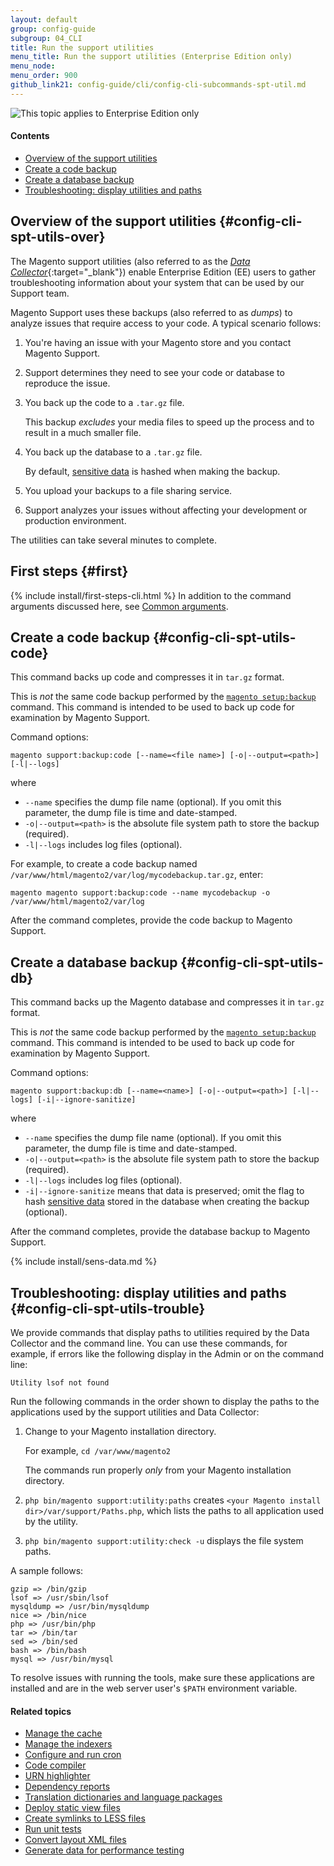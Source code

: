 ```yaml
---
layout: default
group: config-guide 
subgroup: 04_CLI
title: Run the support utilities
menu_title: Run the support utilities (Enterprise Edition only)
menu_node: 
menu_order: 900
github_link21: config-guide/cli/config-cli-subcommands-spt-util.md
---
```


<img src="{{ site.baseurl }}common/images/ee-only_large.png" alt="This topic applies to Enterprise Edition only">

#### Contents
*	[Overview of the support utilities](#config-cli-spt-utils-over)
*	[Create a code backup](#config-cli-spt-utils-code)
*	[Create a database backup](#config-cli-spt-utils-db)
*	[Troubleshooting: display utilities and paths](#config-cli-spt-utils-trouble)

## Overview of the support utilities {#config-cli-spt-utils-over}
The Magento support utilities (also referred to as the [*Data Collector*](http://docs.magento.com/m2/ee/user_guide/system/support-data-collector.html){:target="_blank"}) enable Enterprise Edition (EE) users to gather troubleshooting information about your system that can be used by our Support team. 

Magento Support uses these backups (also referred to as *dumps*) to analyze issues that require access to your code. A typical scenario follows:

1.	You're having an issue with your Magento store and you contact Magento Support.
2.	Support determines they need to see your code or database to reproduce the issue.
3.	You back up the code to a `.tar.gz` file.

	This backup *excludes* your media files to speed up the process and to result in a much smaller file.
4.	You back up the database to a `.tar.gz` file.

	By default, [sensitive data](#sens-data) is hashed when making the backup.
5.	You upload your backups to a file sharing service.
6.	Support analyzes your issues without affecting your development or production environment.

The utilities can take several minutes to complete.

## First steps {#first}
{% include install/first-steps-cli.html %}
In addition to the command arguments discussed here, see <a href="{{ site.gdeurl21 }}config-guide/cli/config-cli-subcommands.html#config-cli-subcommands-common">Common arguments</a>.

## Create a code backup {#config-cli-spt-utils-code}
This command backs up code and compresses it in `tar.gz` format.

<div class="bs-callout bs-callout-info" id="info">
<span class="glyphicon-class">
  <p>This is <em>not</em> the same code backup performed by the <a href="{{ site.gdeurl21 }}install-gde/install/cli/install-cli-backup.html"><code>magento setup:backup</code></a> command. This command is intended to be used to back up code for examination by Magento Support.</p></span>
</div>

Command options:

	magento support:backup:code [--name=<file name>] [-o|--output=<path>] [-l|--logs]

where 

*	`--name` specifies the dump file name (optional). If you omit this parameter, the dump file is time and date-stamped.
*	`-o|--output=<path>` is the absolute file system path to store the backup (required).
*	`-l|--logs` includes log files (optional).

For example, to create a code backup named `/var/www/html/magento2/var/log/mycodebackup.tar.gz`, enter:

	magento magento support:backup:code --name mycodebackup -o /var/www/html/magento2/var/log

After the command completes, provide the code backup to Magento Support.

## Create a database backup {#config-cli-spt-utils-db}
This command backs up the Magento database and compresses it in `tar.gz` format.

<div class="bs-callout bs-callout-info" id="info">
<span class="glyphicon-class">
  <p>This is <em>not</em> the same code backup performed by the <a href="{{ site.gdeurl21 }}install-gde/install/cli/install-cli-backup.html"><code>magento setup:backup</code></a> command. This command is intended to be used to back up code for examination by Magento Support.</p></span>
</div>

Command options:

	magento support:backup:db [--name=<name>] [-o|--output=<path>] [-l|--logs] [-i|--ignore-sanitize]

where 

*	`--name` specifies the dump file name (optional). If you omit this parameter, the dump file is time and date-stamped.
*	`-o|--output=<path>` is the absolute file system path to store the backup (required).
*	`-l|--logs` includes log files (optional).
*	`-i|--ignore-sanitize` means that data is preserved; omit the flag to hash [sensitive data](#sens-data) stored in the database when creating the backup (optional).

After the command completes, provide the database backup to Magento Support.

{% include install/sens-data.md %}

## Troubleshooting: display utilities and paths {#config-cli-spt-utils-trouble}
We provide commands that display paths to utilities required by the Data Collector and the command line. You can use these commands, for example, if errors like the following display in the Admin or on the command line:

	Utility lsof not found

Run the following commands in the order shown to display the paths to the applications used by the support utilities and Data Collector:

1.	Change to your Magento installation directory.

	For example, `cd /var/www/magento2`

	<div class="bs-callout bs-callout-info" id="info">
		<span class="glyphicon-class">
  		<p>The commands run properly <em>only</em> from your Magento installation directory.</p></span>
	</div>
1.	`php bin/magento support:utility:paths` creates `<your Magento install dir>/var/support/Paths.php`, which lists the paths to all application used by the utility. 
2.	`php bin/magento support:utility:check -u` displays the file system paths.

A sample follows:

	gzip => /bin/gzip
	lsof => /usr/sbin/lsof
	mysqldump => /usr/bin/mysqldump
	nice => /bin/nice
	php => /usr/bin/php
	tar => /bin/tar
	sed => /bin/sed
	bash => /bin/bash
	mysql => /usr/bin/mysql

To resolve issues with running the tools, make sure these applications are installed and are in the web server user's `$PATH` environment variable.

#### Related topics

*	<a href="{{ site.gdeurl21 }}config-guide/cli/config-cli-subcommands-cache.html">Manage the cache</a>
*	<a href="{{ site.gdeurl21 }}config-guide/cli/config-cli-subcommands-index.html">Manage the indexers</a>
*	<a href="{{ site.gdeurl21 }}config-guide/cli/config-cli-subcommands-cron.html">Configure and run cron</a>
*	<a href="{{ site.gdeurl21 }}config-guide/cli/config-cli-subcommands-compiler.html">Code compiler</a>
*	<a href="{{ site.gdeurl21 }}config-guide/cli/config-cli-subcommands-urn.html">URN highlighter</a>
*	<a href="{{ site.gdeurl21 }}config-guide/cli/config-cli-subcommands-depen.html">Dependency reports</a>
*	<a href="{{ site.gdeurl21 }}config-guide/cli/config-cli-subcommands-i18n.html">Translation dictionaries and language packages</a>
*	<a href="{{ site.gdeurl21 }}config-guide/cli/config-cli-subcommands-static-view.html">Deploy static view files</a>
*	<a href="{{ site.gdeurl21 }}config-guide/cli/config-cli-subcommands-less-sass.html">Create symlinks to LESS files</a>
*	<a href="{{ site.gdeurl21 }}config-guide/cli/config-cli-subcommands-test.html">Run unit tests</a>
*	<a href="{{ site.gdeurl21 }}config-guide/cli/config-cli-subcommands-layout-xml.html">Convert layout XML files</a>
*	<a href="{{ site.gdeurl21 }}config-guide/cli/config-cli-subcommands-perf-data.html">Generate data for performance testing</a>
